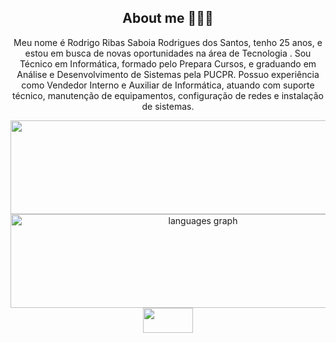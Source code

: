 <div align="center">
<h2 align="center"> About me 👨🏽‍💻 </h2>
<p>
Meu nome é Rodrigo Ribas Saboia Rodrigues dos Santos, tenho 25 anos, e estou em busca de novas oportunidades na área de Tecnologia . Sou Técnico em Informática, formado pelo Prepara Cursos, e graduando em Análise e Desenvolvimento de Sistemas pela PUCPR. Possuo experiência como Vendedor Interno e Auxiliar de Informática, atuando com suporte técnico, manutenção de equipamentos, configuração de redes e instalação de sistemas.
</p>
<div>

<div align="center">
  <img src="https://github-readme-stats.vercel.app/api?username=rodrigorsrs&show_icons=true&theme=merko&hide_border=false" width="800" height="150">
  <img src="https://github-readme-stats.vercel.app/api/top-langs?username=rodrigorsrs&locale=en&hide_title=false&layout=compact&card_width=320&langs_count=5&theme=merko&hide_border=false" width="600" height="150" alt="languages graph" />
</div>

<img src="https://cdn.jsdelivr.net/gh/devicons/devicon@latest/icons/mysql/mysql-original.svg" width="80" height="40"/>
